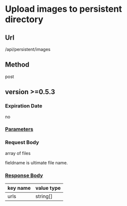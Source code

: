 # Upload images to persistent directory

## Url

/api/persistent/images

## Method

post

## version >=0.5.3

### Expiration Date

no

### [Parameters](./Parameters.html)

### Request Body

array of files

fieldname is ultimate file name.

### [Response Body](./Response.html)

key name | value type
--- | ---
urls | string[]

